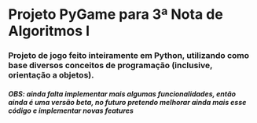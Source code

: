 # Projeto PyGame para 3ª Nota de Algoritmos I

### Projeto de jogo feito inteiramente em Python, utilizando como base diversos conceitos de programação (inclusive, orientação a objetos).

##### OBS: ainda falta implementar mais algumas funcionalidades, então ainda é uma versão beta, no futuro pretendo melhorar ainda mais esse código e implementar novas features
